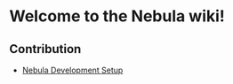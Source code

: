 # Welcome to the Nebula wiki!

## Contribution

 - [Nebula Development Setup](https://github.com/hubastard/nebula/wiki/Setting-up-a-development-environment)